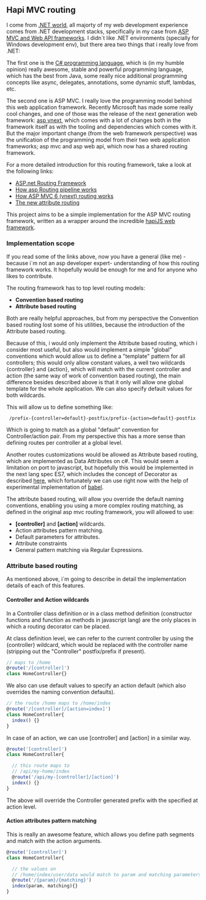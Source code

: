 ## Hapi MVC routing
I come from [.NET world](http://www.dotnetfoundation.org/), all majorty of my web development experience comes from .NET development stacks, specifically in my case from [ASP MVC and Web API frameworks](https://github.com/aspnet). I didn´t like .NET environments (specially for Windows development env), but there area two things that i really love from .NET:

The first one is the [C# programming language](https://msdn.microsoft.com/en-us/library/z1zx9t92.aspx), which is (in my humble opinion) really awesome, stable and powerful programming language, which has the best from Java, some really nice additional programming concepts like async, delegates, annotations, some dynamic stuff, lambdas, etc.

The second one is ASP MVC. I really love the programming model behind this web application framework. Recently Microsoft has made some really cool changes, and one of those was the release of the next generation web framework: [asp vnext](http://www.asp.net/vnext), which comes with a lot of changes both in the framework itself as with the tooling and dependencies which comes with it. But the major important change (from the web framework perspective) was the unification of the programming model from their two web application frameworks; asp mvc and asp web api, which now has a shared routing framework.

For a more detailed introduction for this routing framework, take a look at the following links:

- [ASP.net Routing Framework](https://github.com/aspnet/Routing)
- [How asp Routing pipeline works](https://www.simple-talk.com/dotnet/.net-framework/an-introduction-to-asp.net-mvc-extensibility/)
- [How ASP MVC 6 (vnext) routing works](http://stephenwalther.com/archive/2015/02/07/asp-net-5-deep-dive-routing)
- [The new attribute routing](http://blogs.msdn.com/b/webdev/archive/2013/10/17/attribute-routing-in-asp-net-mvc-5.aspx#route-constraints)

This project aims to be a simple implementation for the ASP MVC routing framework, written as a wrapper around the incredible [hapiJS web framework](http://hapijs.com).

### Implementation scope
If you read some of the links above, now you have a general (like me) - because i´m not an asp developer expert- understanding of how this routing framework works. It hopefully would be enough for me and for anyone who likes to contribute.

The routing framework has to top level routing models:

 - **Convention based routing**
 - **Attribute based routing**

Both are really helpful approaches, but from my perspective the Convention based routing lost some of his utilities, because the introduction of the Attribute based routing.

Because of this, i would only implement the Attribute based routing, which i consider most useful, but also would implement a simple "global" conventions which would allow us to define a "template" pattern for all controllers; this would only allow constant values, a well two wildcards {controller} and {action}, which will match with the current controller and action (the same way of work of convention based routing), the main difference besides described above is that it only will allow one global template for the whole application. We can also specify default values for both wildcards.

This will allow us to define something like:

     /prefix-{controller=default}-postfix/prefix-{action=default}-postfix

Which is going to match as a global "default" convention for Controller/action pair. From my perspective this has a more sense than defining routes per controller at a global level.

Another routes customizations would be allowed as Attribute based routing, which are implemented as Data Attributes on c#. This would seem a limitation on port to javascript, but hopefully this would be implemented in the next lang spec ES7, which includes the concept of Decorator as described [here](https://github.com/wycats/javascript-decorators), which fortunately we can use right now with the help of experimental implementation of [babel](http://balbejs.io).

The attribute based routing, will allow you override the default naming conventions, enabling you using a more complex routing matching, as defined in the original asp mvc routing framework, you will allowed to use:

 - **[controller]** and **[action]** wildcards.
 - Action attributes pattern matching.
 - Default parameters for attributes.
 - Attribute constraints
 - General pattern matching via Regular Expressions.


### Attribute based routing
As mentioned above, i´m going to describe in detail the implementation details of each of this features.

#### Controller and Action wildcards
In a Controller class definition or in a class method definition (constructor functions and function as methods in javascript lang) are the only places in which a routing decorator can be placed.

At class definition level, we can refer to the current controller by using the {controller} wildcard, which would be replaced with the controller name (stripping out the "Controller" postfix/prefix if present).

```javascript
// maps to /home
@route('/[controller]')
class HomeController{}
```

We also can use default values to specify an action default (which also overrides the naming convention defaults).

```javascript
// the route /home maps to /home/index
@route('/[controller]/[action=index]')
class HomeController{
  index() {}
}
```

In case of an action, we can use [controller] and [action] in a similar way.

```javascript
@route('[controller]')
class HomeController{

  // this route maps to
  // /api/my-home/index
  @route('/api/my-[controller]/[action]')
  index() {}
}
```

The above will override the Controller generated prefix with the specified at action level.

#### Action attributes pattern matching
This is really an awesome feature, which allows you define path segments and match with the action arguments.


```javascript
@route('[controller]')
class HomeController{

  // the values on
  // /home/index/user/data would match to param and matching parameters
  @route('/{param}/{matching}')
  index(param, matching){}
}
```
